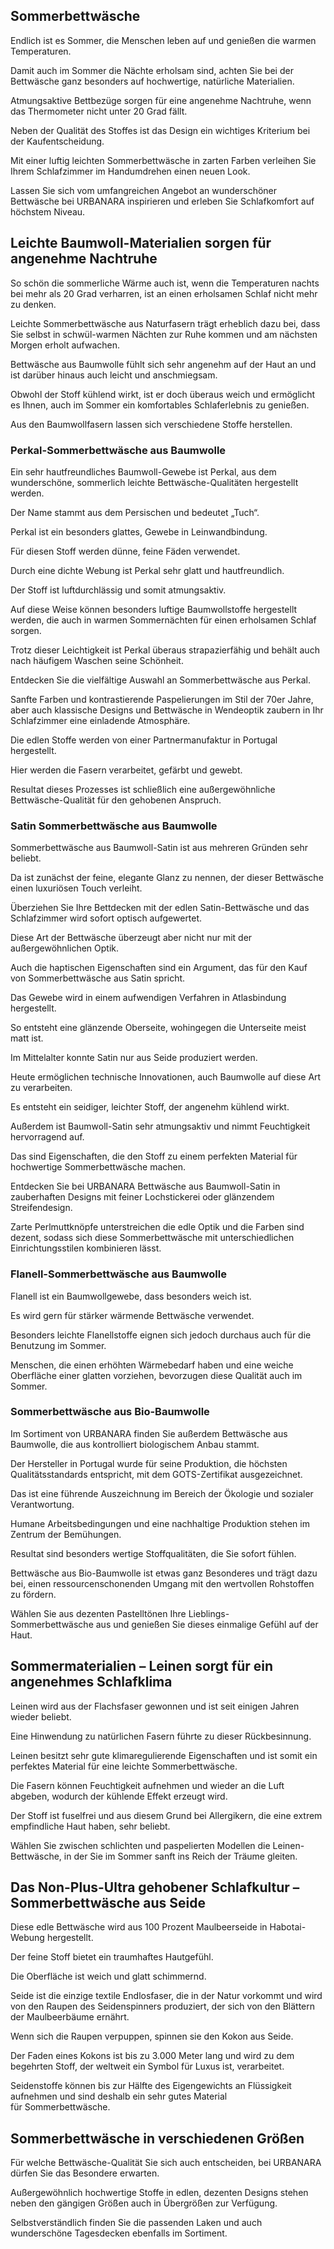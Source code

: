 Sommerbettwäsche
----------------

Endlich ist es Sommer, die Menschen leben auf und genießen die warmen Temperaturen.

Damit auch im Sommer die Nächte erholsam sind, achten Sie bei der Bettwäsche ganz besonders auf hochwertige, natürliche Materialien.

Atmungsaktive Bettbezüge sorgen für eine angenehme Nachtruhe, wenn das Thermometer nicht unter 20 Grad fällt.

Neben der Qualität des Stoffes ist das Design ein wichtiges Kriterium bei der Kaufentscheidung.

Mit einer luftig leichten Sommerbettwäsche in zarten Farben verleihen Sie Ihrem Schlafzimmer im Handumdrehen einen neuen Look.

Lassen Sie sich vom umfangreichen Angebot an wunderschöner Bettwäsche bei URBANARA inspirieren und erleben Sie Schlafkomfort auf höchstem Niveau.

Leichte Baumwoll-Materialien sorgen für angenehme Nachtruhe
-----------------------------------------------------------

So schön die sommerliche Wärme auch ist, wenn die Temperaturen nachts bei mehr als 20 Grad verharren, ist an einen erholsamen Schlaf nicht mehr zu denken.

Leichte Sommerbettwäsche aus Naturfasern trägt erheblich dazu bei, dass Sie selbst in schwül-warmen Nächten zur Ruhe kommen und am nächsten Morgen erholt aufwachen.

Bettwäsche aus Baumwolle fühlt sich sehr angenehm auf der Haut an und ist darüber hinaus auch leicht und anschmiegsam.

Obwohl der Stoff kühlend wirkt, ist er doch überaus weich und ermöglicht es Ihnen, auch im Sommer ein komfortables Schlaferlebnis zu genießen.

Aus den Baumwollfasern lassen sich verschiedene Stoffe herstellen.

### Perkal-Sommerbettwäsche aus Baumwolle

Ein sehr hautfreundliches Baumwoll-Gewebe ist Perkal, aus dem wunderschöne, sommerlich leichte Bettwäsche-Qualitäten hergestellt werden.

Der Name stammt aus dem Persischen und bedeutet „Tuch“.

Perkal ist ein besonders glattes, Gewebe in Leinwandbindung.

Für diesen Stoff werden dünne, feine Fäden verwendet.

Durch eine dichte Webung ist Perkal sehr glatt und hautfreundlich.

Der Stoff ist luftdurchlässig und somit atmungsaktiv.

Auf diese Weise können besonders luftige Baumwollstoffe hergestellt werden, die auch in warmen Sommernächten für einen erholsamen Schlaf sorgen.

Trotz dieser Leichtigkeit ist Perkal überaus strapazierfähig und behält auch nach häufigem Waschen seine Schönheit.

Entdecken Sie die vielfältige Auswahl an Sommerbettwäsche aus Perkal.

Sanfte Farben und kontrastierende Paspelierungen im Stil der 70er Jahre, aber auch klassische Designs und Bettwäsche in Wendeoptik zaubern in Ihr Schlafzimmer eine einladende Atmosphäre.

Die edlen Stoffe werden von einer Partnermanufaktur in Portugal hergestellt.

Hier werden die Fasern verarbeitet, gefärbt und gewebt.

Resultat dieses Prozesses ist schließlich eine außergewöhnliche Bettwäsche-Qualität für den gehobenen Anspruch.

### Satin Sommerbettwäsche aus Baumwolle

Sommerbettwäsche aus Baumwoll-Satin ist aus mehreren Gründen sehr beliebt.

Da ist zunächst der feine, elegante Glanz zu nennen, der dieser Bettwäsche einen luxuriösen Touch verleiht.

Überziehen Sie Ihre Bettdecken mit der edlen Satin-Bettwäsche und das Schlafzimmer wird sofort optisch aufgewertet.

Diese Art der Bettwäsche überzeugt aber nicht nur mit der außergewöhnlichen Optik.

Auch die haptischen Eigenschaften sind ein Argument, das für den Kauf von Sommerbettwäsche aus Satin spricht.

Das Gewebe wird in einem aufwendigen Verfahren in Atlasbindung hergestellt.

So entsteht eine glänzende Oberseite, wohingegen die Unterseite meist matt ist.

Im Mittelalter konnte Satin nur aus Seide produziert werden.

Heute ermöglichen technische Innovationen, auch Baumwolle auf diese Art zu verarbeiten.

Es entsteht ein seidiger, leichter Stoff, der angenehm kühlend wirkt.

Außerdem ist Baumwoll-Satin sehr atmungsaktiv und nimmt Feuchtigkeit hervorragend auf.

Das sind Eigenschaften, die den Stoff zu einem perfekten Material für hochwertige Sommerbettwäsche machen.

Entdecken Sie bei URBANARA Bettwäsche aus Baumwoll-Satin in zauberhaften Designs mit feiner Lochstickerei oder glänzendem Streifendesign.

Zarte Perlmuttknöpfe unterstreichen die edle Optik und die Farben sind dezent, sodass sich diese Sommerbettwäsche mit unterschiedlichen Einrichtungsstilen kombinieren lässt.

### Flanell-Sommerbettwäsche aus Baumwolle

Flanell ist ein Baumwollgewebe, dass besonders weich ist.

Es wird gern für stärker wärmende Bettwäsche verwendet.

Besonders leichte Flanellstoffe eignen sich jedoch durchaus auch für die Benutzung im Sommer.

Menschen, die einen erhöhten Wärmebedarf haben und eine weiche Oberfläche einer glatten vorziehen, bevorzugen diese Qualität auch im Sommer.

### Sommerbettwäsche aus Bio-Baumwolle

Im Sortiment von URBANARA finden Sie außerdem Bettwäsche aus Baumwolle, die aus kontrolliert biologischem Anbau stammt.

Der Hersteller in Portugal wurde für seine Produktion, die höchsten Qualitätsstandards entspricht, mit dem GOTS-Zertifikat ausgezeichnet.

Das ist eine führende Auszeichnung im Bereich der Ökologie und sozialer Verantwortung.

Humane Arbeitsbedingungen und eine nachhaltige Produktion stehen im Zentrum der Bemühungen.

Resultat sind besonders wertige Stoffqualitäten, die Sie sofort fühlen.

Bettwäsche aus Bio-Baumwolle ist etwas ganz Besonderes und trägt dazu bei, einen ressourcenschonenden Umgang mit den wertvollen Rohstoffen zu fördern.

Wählen Sie aus dezenten Pastelltönen Ihre Lieblings-Sommerbettwäsche aus und genießen Sie dieses einmalige Gefühl auf der Haut.

Sommermaterialien – Leinen sorgt für ein angenehmes Schlafklima
---------------------------------------------------------------

Leinen wird aus der Flachsfaser gewonnen und ist seit einigen Jahren wieder beliebt.

Eine Hinwendung zu natürlichen Fasern führte zu dieser Rückbesinnung.

Leinen besitzt sehr gute klimaregulierende Eigenschaften und ist somit ein perfektes Material für eine leichte Sommerbettwäsche.

Die Fasern können Feuchtigkeit aufnehmen und wieder an die Luft abgeben, wodurch der kühlende Effekt erzeugt wird.

Der Stoff ist fuselfrei und aus diesem Grund bei Allergikern, die eine extrem empfindliche Haut haben, sehr beliebt.

Wählen Sie zwischen schlichten und paspelierten Modellen die Leinen-Bettwäsche, in der Sie im Sommer sanft ins Reich der Träume gleiten.

Das Non-Plus-Ultra gehobener Schlafkultur – Sommerbettwäsche aus Seide
----------------------------------------------------------------------

Diese edle Bettwäsche wird aus 100 Prozent Maulbeerseide in Habotai-Webung hergestellt.

Der feine Stoff bietet ein traumhaftes Hautgefühl.

Die Oberfläche ist weich und glatt schimmernd.

Seide ist die einzige textile Endlosfaser, die in der Natur vorkommt und wird von den Raupen des Seidenspinners produziert, der sich von den Blättern der Maulbeerbäume ernährt.

Wenn sich die Raupen verpuppen, spinnen sie den Kokon aus Seide.

Der Faden eines Kokons ist bis zu 3.000 Meter lang und wird zu dem begehrten Stoff, der weltweit ein Symbol für Luxus ist, verarbeitet.

Seidenstoffe können bis zur Hälfte des Eigengewichts an Flüssigkeit aufnehmen und sind deshalb ein sehr gutes Material für Sommerbettwäsche.

Sommerbettwäsche in verschiedenen Größen
----------------------------------------

Für welche Bettwäsche-Qualität Sie sich auch entscheiden, bei URBANARA dürfen Sie das Besondere erwarten.

Außergewöhnlich hochwertige Stoffe in edlen, dezenten Designs stehen neben den gängigen Größen auch in Übergrößen zur Verfügung.

Selbstverständlich finden Sie die passenden Laken und auch wunderschöne Tagesdecken ebenfalls im Sortiment.
